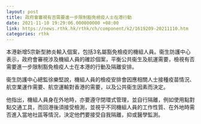 ```yaml
---
layout: post
title: 政府會審視有否需要進一步限制豁免檢疫人士在港行動
date: 2021-11-10 19:29:06.000000000 +08:00
link: https://news.rthk.hk/rthk/ch/component/k2/1619209-20211110.htm
categories: rthk
---
```


本港新增5宗新型肺炎輸入個案，包括3名屬豁免檢疫的機組人員。衞生防護中心表示，政府會審視涉及機組人員的確診個案，平衡公共衞生及航運需要，檢視有否需要進一步限制豁免檢疫人士在本港的行動及隔離安排。

衞生防護中心總監徐樂堅說，機組人員的檢疫安排會因應相關人士接種疫苗情況、航空業運作需要、航空運輸對香港的需要，以及公共衞生因素而決定。

他指出，機組人員身在外地時，亦要遵守閉環式管理，並自行隔離，例如使用點對點交通工具，而回港後須接受檢測，並視乎不同機組人員的工作性質、在外地時需否進入當地社區等情況，決定他們要接受自我隔離，抑或醫學監測。
